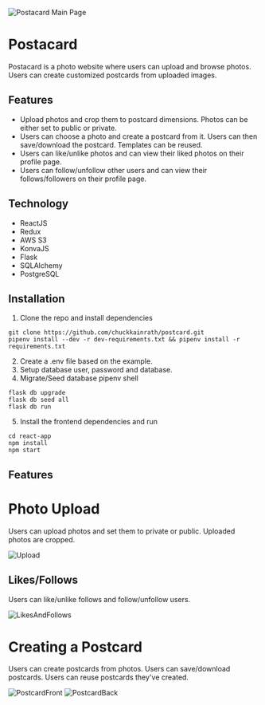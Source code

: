 ![Postacard Main Page](https://drive.google.com/uc?export=view&id=1NnYz5ibhZW-0IFqUbvCyDYLaV8Ek52SP)
# Postacard
Postacard is a photo website where users can upload and browse photos.  Users can create customized postcards from uploaded images.

## Features
 - Upload photos and crop them to postcard dimensions.  Photos can be either set to public or private.
 - Users can choose a photo and create a postcard from it.  Users can then save/download the postcard.  Templates can be reused.
 - Users can like/unlike photos and can view their liked photos on their profile page.
 - Users can follow/unfollow other users and can view their follows/followers on their profile page.

## Technology

 - ReactJS
 - Redux
 - AWS S3
 - KonvaJS
 - Flask
 - SQLAlchemy
 - PostgreSQL

## Installation

1. Clone the repo and install dependencies

```
git clone https://github.com/chuckkainrath/postcard.git
pipenv install --dev -r dev-requirements.txt && pipenv install -r requirements.txt
```

2. Create a .env file based on the example.
3. Setup database user, password and database.
4. Migrate/Seed database
pipenv shell
```
flask db upgrade
flask db seed all
flask db run
```
5. Install the frontend dependencies and run
```
cd react-app
npm install
npm start
```

## Features
# Photo Upload
Users can upload photos and set them to private or public.  Uploaded photos are cropped.

![Upload](https://drive.google.com/uc?export=view&id=1h9Fe-kNp0J6RXcFW6S2_ZUALvy4d3bkp)

## Likes/Follows
Users can like/unlike follows and follow/unfollow users.

![LikesAndFollows](https://drive.google.com/uc?export=view&id=1CvpAMd9gNayMwgj-I9EIIPsXsAEDOemC)

# Creating a Postcard
Users can create postcards from photos.  Users can save/download postcards.  Users can reuse postcards they've created.

![PostcardFront](https://drive.google.com/uc?export=view&id=1RtHXBpAjpS_Lgmo5Cvl4ffiWqdRzWvOQ)
![PostcardBack](https://drive.google.com/uc?export=view&id=1u3n15dgwqbgvhK6U1MsXc1NzK50Xo_0Q)
